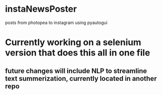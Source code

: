 # instaNewsPoster
posts from photopea to instagram using pyautogui

# Currently working on a selenium version that does this all in one file
## future changes will include NLP to streamline text summerization, currently located in another repo
